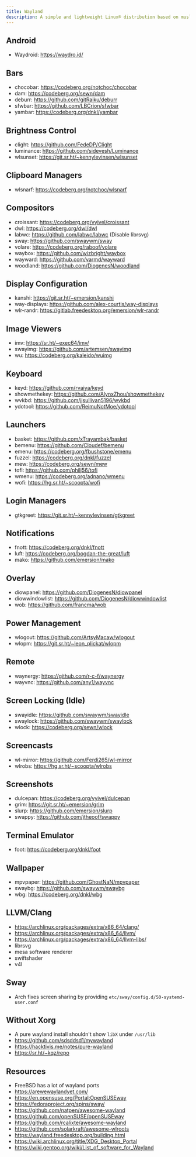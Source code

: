 ```yaml
---
title: Wayland
description: A simple and lightweight Linux® distribution based on musl libc and toybox
---
```


## Android
- Waydroid: https://waydro.id/

## Bars
- chocobar: https://codeberg.org/notchoc/chocobar
- dam: https://codeberg.org/sewn/dam
- deburr: https://github.com/gitRaiku/deburr
- sfwbar: https://github.com/LBCrion/sfwbar
- yambar: https://codeberg.org/dnkl/yambar

## Brightness Control
- clight: https://github.com/FedeDP/Clight
- luminance: https://github.com/sidevesh/Luminance
- wlsunset: https://git.sr.ht/~kennylevinsen/wlsunset

## Clipboard Managers
- wlsnarf: https://codeberg.org/notchoc/wlsnarf

## Compositors
- croissant: https://codeberg.org/vyivel/croissant
- dwl: https://codeberg.org/dwl/dwl
- labwc: https://github.com/labwc/labwc (Disable librsvg)
- sway: https://github.com/swaywm/sway
- volare: https://codeberg.org/raboof/volare
- waybox: https://github.com/wizbright/waybox
- wayward: https://github.com/varmd/wayward
- woodland: https://github.com/DiogenesN/woodland

## Display Configuration
- kanshi: https://git.sr.ht/~emersion/kanshi
- way-displays: https://github.com/alex-courtis/way-displays
- wlr-randr: https://gitlab.freedesktop.org/emersion/wlr-randr

## Image Viewers
- imv: https://sr.ht/~exec64/imv/
- swayimg: https://github.com/artemsen/swayimg
- wu: https://codeberg.org/kaleido/wuimg

## Keyboard
- keyd: https://github.com/rvaiya/keyd
- showmethekey: https://github.com/AlynxZhou/showmethekey
- wvkbd: https://github.com/jjsullivan5196/wvkbd
- ydotool: https://github.com/ReimuNotMoe/ydotool

## Launchers
- basket: https://github.com/xTrayambak/basket
- bemenu: https://github.com/Cloudef/bemenu
- emenu: https://codeberg.org/fbushstone/emenu
- fuzzel: https://codeberg.org/dnkl/fuzzel
- mew: https://codeberg.org/sewn/mew
- tofi: https://github.com/philj56/tofi
- wmenu: https://codeberg.org/adnano/wmenu
- wofi: https://hg.sr.ht/~scoopta/wofi

## Login Managers
- gtkgreet: https://git.sr.ht/~kennylevinsen/gtkgreet

## Notifications
- fnott: https://codeberg.org/dnkl/fnott
- luft: https://codeberg.org/bogdan-the-great/luft
- mako: https://github.com/emersion/mako

## Overlay
- diowpanel: https://github.com/DiogenesN/diowpanel
- diowwindowlist: https://github.com/DiogenesN/diowwindowlist
- wob: https://github.com/francma/wob

## Power Management
- wlogout: https://github.com/ArtsyMacaw/wlogout
- wlopm: https://git.sr.ht/~leon_plickat/wlopm

## Remote
- waynergy: https://github.com/r-c-f/waynergy
- wayvnc: https://github.com/any1/wayvnc

## Screen Locking (Idle)
- swayidle: https://github.com/swaywm/swayidle
- swaylock: https://github.com/swaywm/swaylock
- wlock: https://codeberg.org/sewn/wlock

## Screencasts
- wl-mirror: https://github.com/Ferdi265/wl-mirror
- wlrobs: https://hg.sr.ht/~scoopta/wlrobs

## Screenshots
- dulcepan: https://codeberg.org/vyivel/dulcepan
- grim: https://git.sr.ht/~emersion/grim
- slurp: https://github.com/emersion/slurp
- swappy: https://github.com/jtheoof/swappy

## Terminal Emulator
- foot: https://codeberg.org/dnkl/foot

## Wallpaper
- mpvpaper: https://github.com/GhostNaN/mpvpaper
- swaybg: https://github.com/swaywm/swaybg
- wbg: https://codeberg.org/dnkl/wbg

## LLVM/Clang
- https://archlinux.org/packages/extra/x86_64/clang/
- https://archlinux.org/packages/extra/x86_64/llvm/
- https://archlinux.org/packages/extra/x86_64/llvm-libs/
- librsvg
- mesa software renderer
- swiftshader
- v4l

## Sway
- Arch fixes screen sharing by providing `etc/sway/config.d/50-systemd-user.conf`

## Without Xorg
- A pure wayland install shouldn't show `libX` under `/usr/lib`
- https://github.com/sdsddsd1/mywayland
- https://hacktivis.me/notes/pure-wayland
- https://sr.ht/~kqz/repo

## Resources
- FreeBSD has a lot of wayland ports
- https://arewewaylandyet.com/
- https://en.opensuse.org/Portal:OpenSUSEway
- https://fedoraproject.org/spins/sway/
- https://github.com/natpen/awesome-wayland
- https://github.com/openSUSE/openSUSEway
- https://github.com/rcalixte/awesome-wayland
- https://github.com/solarkraft/awesome-wlroots
- https://wayland.freedesktop.org/building.html
- https://wiki.archlinux.org/title/XDG_Desktop_Portal
- https://wiki.gentoo.org/wiki/List_of_software_for_Wayland
